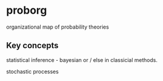 # proborg
organizational map of probability theories

## Key concepts

statistical inference - bayesian or / else in classicial methods.

stochastic processes
